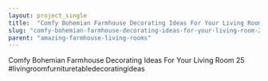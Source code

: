 ```yaml
---
layout: project_single
title:  "Comfy Bohemian Farmhouse Decorating Ideas For Your Living Room 25 #livingroomfurnituretabledecoratingideas"
slug: "comfy-bohemian-farmhouse-decorating-ideas-for-your-living-room-25-livingroomfurnituretabledecoratingideas"
parent: "amazing-farmhouse-living-rooms"
---
```

Comfy Bohemian Farmhouse Decorating Ideas For Your Living Room 25 #livingroomfurnituretabledecoratingideas